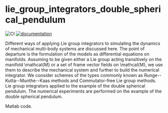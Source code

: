 # lie_group_integrators_double_spherical_pendulum

![CI](https://github.com/THREAD-3-2/lie_group_integrators_double_spherical_pendulum/workflows/CI/badge.svg)
[![documentation](https://img.shields.io/badge/docs-passing-<COLOR>.svg)](https://THREAD-3-2.github.io/lie_group_integrators_double_spherical_pendulum/)

Different ways of applying Lie group integrators to simulating the dynamics of mechanical multi-body systems are discussed here.
The point of departure is the formulation of the models as differential equations on manifolds. Assuming to be given either a Lie group acting transitively on the manifold \mathcal{M} or a set of frame vector fields on \mathcal{M}, we use them to describe the mechanical system and further to build the numerical integrator. We consider schemes of the types commonly known as Runge--Kutta--Munthe--Kaas methods and Commutator-free Lie group methods. 
Lie group integrators applied to the example of the double spherical pendulum. The numerical experiments are performed on the example of the double spherical pendulum.

Matlab code.
